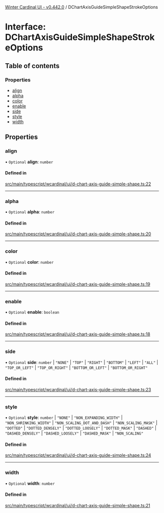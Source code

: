 [Winter Cardinal UI - v0.442.0](../index.md) / DChartAxisGuideSimpleShapeStrokeOptions

# Interface: DChartAxisGuideSimpleShapeStrokeOptions

## Table of contents

### Properties

- [align](DChartAxisGuideSimpleShapeStrokeOptions.md#align)
- [alpha](DChartAxisGuideSimpleShapeStrokeOptions.md#alpha)
- [color](DChartAxisGuideSimpleShapeStrokeOptions.md#color)
- [enable](DChartAxisGuideSimpleShapeStrokeOptions.md#enable)
- [side](DChartAxisGuideSimpleShapeStrokeOptions.md#side)
- [style](DChartAxisGuideSimpleShapeStrokeOptions.md#style)
- [width](DChartAxisGuideSimpleShapeStrokeOptions.md#width)

## Properties

### align

• `Optional` **align**: `number`

#### Defined in

[src/main/typescript/wcardinal/ui/d-chart-axis-guide-simple-shape.ts:22](https://github.com/winter-cardinal/winter-cardinal-ui/blob/v0.442.0/src/main/typescript/wcardinal/ui/d-chart-axis-guide-simple-shape.ts#L22)

___

### alpha

• `Optional` **alpha**: `number`

#### Defined in

[src/main/typescript/wcardinal/ui/d-chart-axis-guide-simple-shape.ts:20](https://github.com/winter-cardinal/winter-cardinal-ui/blob/v0.442.0/src/main/typescript/wcardinal/ui/d-chart-axis-guide-simple-shape.ts#L20)

___

### color

• `Optional` **color**: `number`

#### Defined in

[src/main/typescript/wcardinal/ui/d-chart-axis-guide-simple-shape.ts:19](https://github.com/winter-cardinal/winter-cardinal-ui/blob/v0.442.0/src/main/typescript/wcardinal/ui/d-chart-axis-guide-simple-shape.ts#L19)

___

### enable

• `Optional` **enable**: `boolean`

#### Defined in

[src/main/typescript/wcardinal/ui/d-chart-axis-guide-simple-shape.ts:18](https://github.com/winter-cardinal/winter-cardinal-ui/blob/v0.442.0/src/main/typescript/wcardinal/ui/d-chart-axis-guide-simple-shape.ts#L18)

___

### side

• `Optional` **side**: `number` \| ``"NONE"`` \| ``"TOP"`` \| ``"RIGHT"`` \| ``"BOTTOM"`` \| ``"LEFT"`` \| ``"ALL"`` \| ``"TOP_OR_LEFT"`` \| ``"TOP_OR_RIGHT"`` \| ``"BOTTOM_OR_LEFT"`` \| ``"BOTTOM_OR_RIGHT"``

#### Defined in

[src/main/typescript/wcardinal/ui/d-chart-axis-guide-simple-shape.ts:23](https://github.com/winter-cardinal/winter-cardinal-ui/blob/v0.442.0/src/main/typescript/wcardinal/ui/d-chart-axis-guide-simple-shape.ts#L23)

___

### style

• `Optional` **style**: `number` \| ``"NONE"`` \| ``"NON_EXPANDING_WIDTH"`` \| ``"NON_SHRINKING_WIDTH"`` \| ``"NON_SCALING_DOT_AND_DASH"`` \| ``"NON_SCALING_MASK"`` \| ``"DOTTED"`` \| ``"DOTTED_DENSELY"`` \| ``"DOTTED_LOOSELY"`` \| ``"DOTTED_MASK"`` \| ``"DASHED"`` \| ``"DASHED_DENSELY"`` \| ``"DASHED_LOOSELY"`` \| ``"DASHED_MASK"`` \| ``"NON_SCALING"``

#### Defined in

[src/main/typescript/wcardinal/ui/d-chart-axis-guide-simple-shape.ts:24](https://github.com/winter-cardinal/winter-cardinal-ui/blob/v0.442.0/src/main/typescript/wcardinal/ui/d-chart-axis-guide-simple-shape.ts#L24)

___

### width

• `Optional` **width**: `number`

#### Defined in

[src/main/typescript/wcardinal/ui/d-chart-axis-guide-simple-shape.ts:21](https://github.com/winter-cardinal/winter-cardinal-ui/blob/v0.442.0/src/main/typescript/wcardinal/ui/d-chart-axis-guide-simple-shape.ts#L21)

